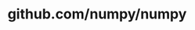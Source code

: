 ---
layout: post
title: github.com/numpy/numpy
categories: link
tags: [انگلیسی, گیت‌هاب, برنامه‌نویسی]
---